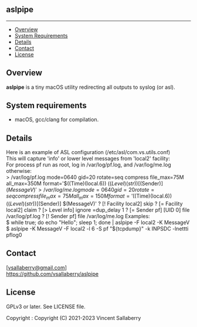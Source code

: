 
## aslpipe
--------------

* [Overview](#overview)
* [System Requirements](#system-requirements)
* [Details](#details)
* [Contact](#contact)
* [License](#license)

## Overview
**aslpipe** is a tiny macOS utility redirecting all outputs to syslog (or asl).

## System requirements
- macOS, gcc/clang for compilation.

## Details
Here is an example of ASL configuration (/etc/asl/com.vs.utils.conf)  
This will capture 'info' or lower level messages from 'local2' facility:  
For process pf run as root, log in /var/log/pf.log, and /var/log/me.log otherwise:  
    > /var/log/pf.log mode=0640 gid=20 rotate=seq compress file_max=75M all_max=350M format='$((Time)(local.6)) $((Level)(str)) [$(Sender)] $(MessageV)'
    > /var/log/me.log mode=0640 gid=20 rotate=seq compress file_max=75M all_max=150M format='$((Time)(local.6)) $((Level)(str)) [$(Sender)] $(MessageV)'
    ? [! Facility local2] skip
    ? [= Facility local2] claim
    ? [> Level info] ignore
    =dup_delay 1
    ? [= Sender pf] [UID 0] file /var/log/pf.log
    ? [! Sender pf] file /var/log/me.log
Examples:  
    $ while true; do echo "Hello"; sleep 1; done | aslpipe -F local2 -K MessageV 
    $ aslpipe -K MessageV -F local2 -l 6 -S pf "${tcpdump}" -k INPSDC -lnettti pflog0

## Contact
[vsallaberry@gmail.com]  
<https://github.com/vsallaberry/aslpipe>

## License
GPLv3 or later. See LICENSE file.

Copyright : Copyright (C) 2021-2023 Vincent Sallaberry


